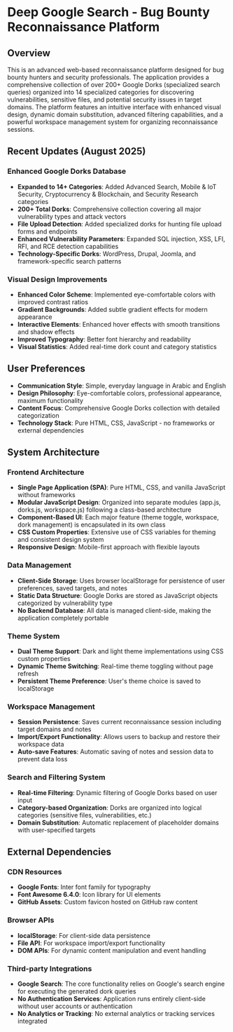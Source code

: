 # Deep Google Search - Bug Bounty Reconnaissance Platform

## Overview

This is an advanced web-based reconnaissance platform designed for bug bounty hunters and security professionals. The application provides a comprehensive collection of over 200+ Google Dorks (specialized search queries) organized into 14 specialized categories for discovering vulnerabilities, sensitive files, and potential security issues in target domains. The platform features an intuitive interface with enhanced visual design, dynamic domain substitution, advanced filtering capabilities, and a powerful workspace management system for organizing reconnaissance sessions.

## Recent Updates (August 2025)

### Enhanced Google Dorks Database
- **Expanded to 14+ Categories**: Added Advanced Search, Mobile & IoT Security, Cryptocurrency & Blockchain, and Security Research categories
- **200+ Total Dorks**: Comprehensive collection covering all major vulnerability types and attack vectors
- **File Upload Detection**: Added specialized dorks for hunting file upload forms and endpoints
- **Enhanced Vulnerability Parameters**: Expanded SQL injection, XSS, LFI, RFI, and RCE detection capabilities
- **Technology-Specific Dorks**: WordPress, Drupal, Joomla, and framework-specific search patterns

### Visual Design Improvements
- **Enhanced Color Scheme**: Implemented eye-comfortable colors with improved contrast ratios
- **Gradient Backgrounds**: Added subtle gradient effects for modern appearance
- **Interactive Elements**: Enhanced hover effects with smooth transitions and shadow effects
- **Improved Typography**: Better font hierarchy and readability
- **Visual Statistics**: Added real-time dork count and category statistics

## User Preferences

- **Communication Style**: Simple, everyday language in Arabic and English
- **Design Philosophy**: Eye-comfortable colors, professional appearance, maximum functionality
- **Content Focus**: Comprehensive Google Dorks collection with detailed categorization
- **Technology Stack**: Pure HTML, CSS, JavaScript - no frameworks or external dependencies

## System Architecture

### Frontend Architecture
- **Single Page Application (SPA)**: Pure HTML, CSS, and vanilla JavaScript without frameworks
- **Modular JavaScript Design**: Organized into separate modules (app.js, dorks.js, workspace.js) following a class-based architecture
- **Component-Based UI**: Each major feature (theme toggle, workspace, dork management) is encapsulated in its own class
- **CSS Custom Properties**: Extensive use of CSS variables for theming and consistent design system
- **Responsive Design**: Mobile-first approach with flexible layouts

### Data Management
- **Client-Side Storage**: Uses browser localStorage for persistence of user preferences, saved targets, and notes
- **Static Data Structure**: Google Dorks are stored as JavaScript objects categorized by vulnerability type
- **No Backend Database**: All data is managed client-side, making the application completely portable

### Theme System
- **Dual Theme Support**: Dark and light theme implementations using CSS custom properties
- **Dynamic Theme Switching**: Real-time theme toggling without page refresh
- **Persistent Theme Preference**: User's theme choice is saved to localStorage

### Workspace Management
- **Session Persistence**: Saves current reconnaissance session including target domains and notes
- **Import/Export Functionality**: Allows users to backup and restore their workspace data
- **Auto-save Features**: Automatic saving of notes and session data to prevent data loss

### Search and Filtering System
- **Real-time Filtering**: Dynamic filtering of Google Dorks based on user input
- **Category-based Organization**: Dorks are organized into logical categories (sensitive files, vulnerabilities, etc.)
- **Domain Substitution**: Automatic replacement of placeholder domains with user-specified targets

## External Dependencies

### CDN Resources
- **Google Fonts**: Inter font family for typography
- **Font Awesome 6.4.0**: Icon library for UI elements
- **GitHub Assets**: Custom favicon hosted on GitHub raw content

### Browser APIs
- **localStorage**: For client-side data persistence
- **File API**: For workspace import/export functionality
- **DOM APIs**: For dynamic content manipulation and event handling

### Third-party Integrations
- **Google Search**: The core functionality relies on Google's search engine for executing the generated dork queries
- **No Authentication Services**: Application runs entirely client-side without user accounts or authentication
- **No Analytics or Tracking**: No external analytics or tracking services integrated